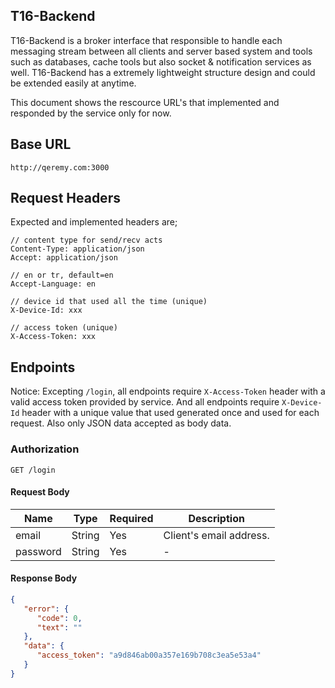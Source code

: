 ## T16-Backend

T16-Backend is a broker interface that responsible to handle each messaging stream between all clients and server based system and tools such as databases, cache tools but also socket & notification services as well. T16-Backend has a extremely lightweight structure design and could be extended easily at anytime.

This document shows the rescource URL's that implemented and responded by the service only for now.

## Base URL

`http://qeremy.com:3000`

## Request Headers

Expected and implemented headers are;

```
// content type for send/recv acts
Content-Type: application/json
Accept: application/json

// en or tr, default=en
Accept-Language: en

// device id that used all the time (unique)
X-Device-Id: xxx

// access token (unique)
X-Access-Token: xxx
```

## Endpoints

Notice: Excepting `/login`, all endpoints require `X-Access-Token` header with a valid access token provided by service. And all endpoints require `X-Device-Id` header with a unique value that used generated once and used for each request. Also only JSON data accepted as body data.

### Authorization

`GET /login`

#### Request Body

| Name     | Type    | Required  | Description |
| -------- | ------- | --------- | ----------- |
| email    | String  | Yes       | Client's email address. |
| password | String  | Yes       | -           |

#### Response Body

```json
{
   "error": {
      "code": 0,
      "text": ""
   },
   "data": {
      "access_token": "a9d846ab00a357e169b708c3ea5e53a4"
   }
}
```
